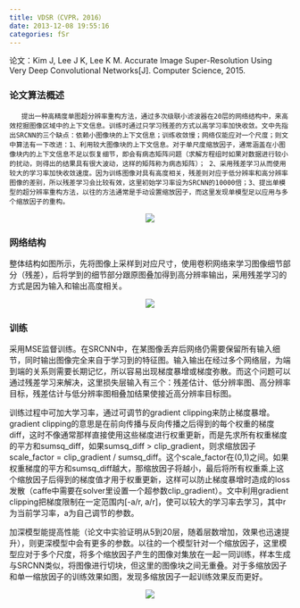 ```yaml
---
title: VDSR（CVPR，2016）
date: 2013-12-08 19:55:16
categories: fSr
---
```


<script type="text/javascript" src="http://cdn.mathjax.org/mathjax/latest/MathJax.js?config=default"></script>

论文：Kim J, Lee J K, Lee K M. Accurate Image Super-Resolution Using Very Deep Convolutional Networks[J]. Computer Science, 2015.

### 论文算法概述

       提出一种高精度单图超分辨率重构方法，通过多次级联小滤波器在20层的网络结构中，来高效挖掘图像区域中的上下文信息。训练时通过只学习残差的方式以高学习率加快收敛。文中先指出SRCNN的三个缺点：依赖小图像块的上下文信息；训练收敛慢；网络仅能应对一个尺度；则文中算法有一下改进：1、利用较大图像块的上下文信息。对于单尺度缩放因子，通常涵盖在小图像块内的上下文信息不足以恢复细节，即会有病态矩阵问题（求解方程组时如果对数据进行较小的扰动，则得出的结果具有很大波动，这样的矩阵称为病态矩阵）； 2、采用残差学习从而使用较大的学习率加快收敛速度。因为训练图像对具有高度相关，残差则对应于低分辨率和高分辨率图像的差别，所以残差学习会比较有效，这里初始学习率设为SRCNN的10000倍；3、提出单模型的超分辨率重构方法，以往的方法通常是手动设置缩放因子，而这里发现单模型足以应用与多个缩放因子的重构。

<center><img src="{{ site.baseurl }}/images/pdSr/vdsr1.png"></center>

### 网络结构

   整体结构如图所示，先将图像上采样到对应尺寸，使用卷积网络来学习图像细节部分（残差），后将学到的细节部分跟原图叠加得到高分辨率输出，采用残差学习的方式是因为输入和输出高度相关。

<center><img src="{{ site.baseurl }}/images/pdSr/vdsr2.png"></center>

### 训练

   采用MSE监督训练。在SRCNN中，在某图像丢弃后网络仍需要保留所有输入细节，同时输出图像完全来自于学习到的特征图。输入输出在经过多个网络层，为端到端的关系则需要长期记忆，所以容易出现梯度暴增或梯度弥散。而这个问题可以通过残差学习来解决，这里损失层输入有三个：残差估计、低分辨率图、高分辨率目标，残差估计与低分辨率图相叠加结果使接近高分辨率目标图。
   
   训练过程中可加大学习率，通过可调节的gradient clipping来防止梯度暴增。gradient clipping的意思是在前向传播与反向传播之后得到的每个权重的梯度diff，这时不像通常那样直接使用这些梯度进行权重更新，而是先求所有权重梯度的平方和sumsq_diff，如果sumsq_diff > clip_gradient，则求缩放因子scale_factor = clip_gradient / sumsq_diff。这个scale_factor在(0,1)之间。如果权重梯度的平方和sumsq_diff越大，那缩放因子将越小，最后将所有权重乘上这个缩放因子后得到的梯度值才用于权重更新，这样可以防止梯度暴增时造成的loss发散（caffe中需要在solver里设置一个超参数clip_gradient）。文中利用gradient clipping把梯度限制在一定范围内[-a/r, a/r]，使可以较大的学习率去学习，其中r为当前学习率，a为自己调节的参数。
   
   加深模型能提高性能（论文中实验证明从5到20层，随着层数增加，效果也迅速提升），则更深模型中会有更多的参数。以往的一个模型针对一个缩放因子，这里模型应对于多个尺度，将多个缩放因子产生的图像对集放在一起一同训练，样本生成与SRCNN类似，将图像进行切块，但这里的图像块之间无重叠。对于多缩放因子和单一缩放因子的训练效果如图，发现多缩放因子一起训练效果反而更好。

<center><img src="{{ site.baseurl }}/images/pdSr/vdsr3.png"></center>
